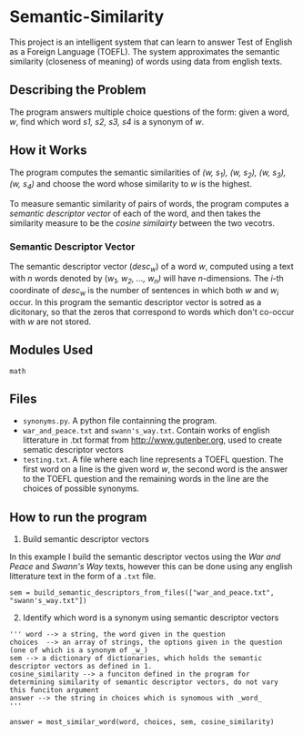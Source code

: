 # Semantic-Similarity
This project is an intelligent system that can learn to answer Test of English as a Foreign Language (TOEFL). The system approximates the semantic similarity (closeness of meaning) of words using data from english texts. 

## Describing the Problem
The program answers multiple choice questions of the form: given a word, _w_, find which word _s1, s2, s3, s4_ is a synonym of _w_.

## How it Works
The program computes the semantic similarities of _(w, s<sub>1</sub>), (w, s<sub>2</sub>), (w, s<sub>3</sub>), (w, s<sub>4</sub>)_ and choose the word whose similarity to _w_ is the highest.

To measure semantic similarity of pairs of words, the program computes a _semantic descriptor vector_ of each of the word, and then takes the similarity measure to be the _cosine similairty_ between the two vecotrs.

### Semantic Descriptor Vector
The semantic descriptor vector (_desc<sub>w</sub>_) of a word _w_, computed using a text with _n_ words denoted by (_w<sub>1</sub>, w<sub>2</sub>, ..., w<sub>n</sub>)_ will have _n_-dimensions. The _i_-th coordinate of _desc<sub>w</sub>_ is the number of sentences in which both _w_ and _w<sub>i</sub>_ occur. In this program the semantic descriptor vector is sotred as a dicitonary, so that the zeros that correspond to words which don't co-occur with _w_ are not stored.

## Modules Used
`math`

## Files
* `synonyms.py`. A python file containning the program.
* `war_and_peace.txt` and `swann's_way.txt`. Contain works of english litterature in .txt format from http://www.gutenber.org, used to create sematic descriptor vectors
* `testing.txt`. A file where each line represents a TOEFL question. The first word on a line is the given word _w_, the second word is the answer to the TOEFL question and the remaining words in the line are the choices of possible synonyms.

## How to run the program
1. Build semantic descriptor vectors
    
In this example I build the semantic descriptor vectos using the _War and Peace_ and _Swann's Way_ texts, however this can be done using any english litterature text in the form of a `.txt` file.
```python:
sem = build_semantic_descriptors_from_files(["war_and_peace.txt", "swann's_way.txt"])
```
2. Identify which word is a synonym using semantic descriptor vectors
```
''' word --> a string, the word given in the question
choices  --> an array of strings, the options given in the question (one of which is a synonym of _w_)
sem --> a dictionary of dictionaries, which holds the semantic descriptor vectors as defined in 1.
cosine_similarity --> a funciton defined in the program for determining similarity of semantic descriptor vectors, do not vary this funciton argument
answer --> the string in choices which is synomous with _word_
'''

answer = most_similar_word(word, choices, sem, cosine_similarity)
```
